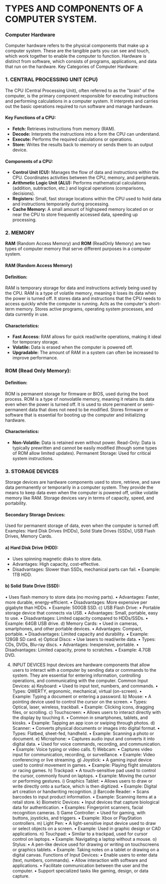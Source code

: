 # TYPES AND COMPONENTS OF A COMPUTER SYSTEM.

### Computer Hardware
Computer hardware refers to the physical components that make up a computer system. These are the tangible parts you can see and touch, which work together to enable the computer to function. Hardware is distinct from software, which consists of programs, applications, and data that run on the hardware.
Key Categories of Computer Hardware:

### 1. CENTRAL PROCESSING UNIT (CPU)
The CPU (Central Processing Unit), often referred to as the "brain" of the computer, is the primary component responsible for executing instructions and performing calculations in a computer system. It interprets and carries out the basic operations required to run software and manage hardware.
#### Key Functions of a CPU:
- **Fetch:** Retrieves instructions from memory (RAM).
- **Decode:** Interprets the instructions into a form the CPU can understand.
- **Execute:** Performs the required calculations or operations.
- **Store:** Writes the results back to memory or sends them to an output device.
#### Components of a CPU:
- **Control Unit (CU):**
Manages the flow of data and instructions within the CPU.
Coordinates activities between the CPU, memory, and peripherals.
- **Arithmetic Logic Unit (ALU):**
Performs mathematical calculations (addition, subtraction, etc.) and logical operations (comparisons, decisions).
- **Registers:**
Small, fast storage locations within the CPU used to hold data and instructions temporarily during processing.
- **Cache Memory:**
A small amount of highspeed memory located on or near the CPU to store frequently accessed data, speeding up processing.
### 2. MEMORY
**RAM** (Random Access Memory) and **ROM** (ReadOnly Memory) are two types of computer memory that serve different purposes in a computer system.
#### RAM (Random Access Memory)
#### Definition:
RAM is temporary storage for data and instructions actively being used by the CPU. RAM is a type of volatile memory, meaning it loses its data when the power is turned off. It stores data and instructions that the CPU needs to access quickly while the computer is running. Acts as the computer's short-term memory. Stores active programs, operating system processes, and data currently in use.
#### Characteristics:
- **Fast Access:** RAM allows for quick read/write operations, making it ideal for temporary storage.
- **Volatile:** Data is erased when the computer is powered off.
- **Upgradable:** The amount of RAM in a system can often be increased to improve performance.
### ROM (Read Only Memory):
#### Definition:
ROM is permanent storage for firmware or BIOS, used during the boot process. ROM is a type of nonvolatile memory, meaning it retains its data even when the power is turned off. It is used to store permanent or semi-permanent data that does not need to be modified. Stores firmware or software that is essential for booting up the computer and initializing hardware.
#### Characteristics:
- **Non-Volatile:** Data is retained even without power.
Read-Only: Data is typically prewritten and cannot be easily modified (though some types of ROM allow limited updates).
Permanent Storage: Used for critical system instructions.

### 3. STORAGE DEVICES
Storage devices are hardware components used to store, retrieve, and save data permanently or temporarily in a computer system. They provide the means to keep data even when the computer is powered off, unlike volatile memory like RAM. Storage devices vary in terms of capacity, speed, and portability.
#### Secondary Storage Devices:
Used for permanent storage of data, even when the computer is turned off. Examples: Hard Disk Drives (HDDs), Solid State Drives (SSDs), USB Flash Drives, Memory Cards.
#### a) Hard Disk Drive (HDD):
- Uses spinning magnetic disks to store data.
- Advantages: High capacity, cost-effective.
- Disadvantages: Slower than SSDs, mechanical parts can fail.
• Example: 1TB HDD.
#### b) Solid State Drive (SSD):
• Uses flash memory to store data (no moving parts).
• Advantages: Faster, more durable, energy-efficient.
• Disadvantages: More expensive per gigabyte than HDDs.
• Example: 500GB SSD.
c) USB Flash Drive:
• Portable storage device that connects via USB.
• Advantages: Small, portable, easy to use.
• Disadvantages: Limited capacity compared to HDDs/SSDs.
• Example: 64GB USB drive.
d) Memory Cards:
• Used in cameras, smartphones, and other portable devices.
• Advantages: Compact, portable.
• Disadvantages: Limited capacity and durability.
• Example: 128GB SD card.
e) Optical Discs:
• Use lasers to read/write data.
• Types: CDs, DVDs, Blu-ray discs.
• Advantages: Inexpensive, portable.
• Disadvantages: Limited capacity, prone to scratches.
• Example: 4.7GB DVD.

4. INPUT DEVICES
Input devices are hardware components that allow users to interact with a computer by sending data or commands to the system. They are essential for entering information, controlling operations, and communicating with the computer.
Common Input Devices:
a) Keyboard:
• Used to input text, numbers, and commands.
• Types: QWERTY, ergonomic, mechanical, virtual (on-screen).
• Example: Typing a document or entering a password.
b) Mouse:
• A pointing device used to control the cursor on the screen.
• Types: Optical, laser, wireless, trackball.
• Example: Clicking icons, dragging files, or scrolling.
c) Touchscreen:
• Allows users to interact directly with the display by touching it.
• Common in smartphones, tablets, and kiosks.
• Example: Tapping an app icon or swiping through photos.
d) Scanner:
• Converts physical documents or images into digital format.
• Types: Flatbed, sheet-fed, handheld.
• Example: Scanning a photo or document.
e) Microphone:
• Captures audio input and converts it into digital data.
• Used for voice commands, recording, and communication.
• Example: Voice typing or video calls.
f) Webcam:
• Captures video input for communication, recording, or surveillance.
• Example: Video conferencing or live streaming.
g) Joystick:
• A gaming input device used to control movement in games.
• Example: Playing flight simulators or racing games.
h) Trackpad:
• A touch-sensitive pad used to control the cursor, commonly found on laptops.
• Example: Moving the cursor or performing gestures.
i) Graphics Tablet:
• Allows users to draw or write directly onto a surface, which is then digitized.
• Example: Digital art creation or handwriting recognition.
j) Barcode Reader:
• Scans barcodes to input product information.
• Example: Scanning items at a retail store.
k) Biometric Devices:
• Input devices that capture biological data for authentication.
• Examples: Fingerprint scanners, facial recognition cameras.
l) Game Controller:
• Used for gaming, with buttons, joysticks, and triggers.
• Example: Xbox or PlayStation controllers.
m) Light Pen:
• A light-sensitive input device used to draw or select objects on a screen.
• Example: Used in graphic design or CAD applications.
n) Touchpad:
• Similar to a trackpad, used for cursor control on laptops.
• Example: Navigating a laptop without a mouse.
o) Stylus:
• A pen-like device used for drawing or writing on touchscreens or graphics tablets.
• Example: Taking notes on a tablet or drawing on a digital canvas.
Functions of Input Devices:
• Enable users to enter data (text, numbers, commands).
• Allow interaction with software and applications.
• Facilitate communication between the user and the computer.
• Support specialized tasks like gaming, design, or data capture.
